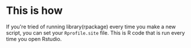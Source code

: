 # This is how #

If you're tried of running 
            library(rpackage)
 every time you make a new script, you can set your `Rprofile.site` file. This is R code that is run every time you open Rstudio.
